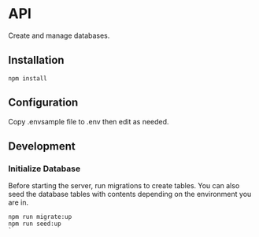 # API

Create and manage databases.

## Installation
```
npm install
```

## Configuration

Copy .envsample file to .env then edit as needed.

## Development
### Initialize Database

Before starting the server, run migrations to create tables.  You can also seed the database tables with contents depending on the environment you are in.

```
npm run migrate:up
npm run seed:up
`
